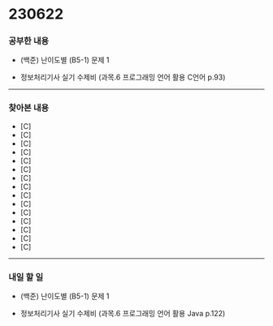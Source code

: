 # 230622

### 공부한 내용

- (백준) 난이도별 (B5-1) 문제 1

- 정보처리기사 실기 수제비 (과목.6 프로그래밍 언어 활용 C언어 p.93)

---

### 찾아본 내용

- [C]
- [C]
- [C]
- [C]
- [C]
- [C]
- [C]
- [C]
- [C]
- [C]
- [C]
- [C]
- [C]
- [C]
- [C]

---

### 내일 할 일

- (백준) 난이도별 (B5-1) 문제 1

- 정보처리기사 실기 수제비 (과목.6 프로그래밍 언어 활용 Java p.122)
